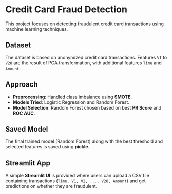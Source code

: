 # Credit Card Fraud Detection

This project focuses on detecting fraudulent credit card transactions using machine learning techniques.

## Dataset
The dataset is based on anonymized credit card transactions. Features `V1` to `V28` are the result of PCA transformation, with additional features `Time` and `Amount`.

## Approach
- **Preprocessing**: Handled class imbalance using **SMOTE**.
- **Models Tried**: Logistic Regression and Random Forest.
- **Model Selection**: Random Forest chosen based on best **PR Score** and **ROC AUC**.

## Saved Model
The final trained model (Random Forest) along with the best threshold and selected features is saved using **pickle**.

## Streamlit App
A simple **Streamlit UI** is provided where users can upload a CSV file containing transactions (`Time, V1, V2, ..., V28, Amount`) and get predictions on whether they are fraudulent.


